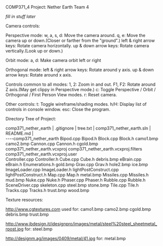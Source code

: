 COMP371_4 Project: Nether Earth
Team 4

*fill in stuff later*


Camera controls:

Perspective mode:
w, a, s, d: Move the camera around.
q, e: Move the camera up or down.(Closer or farther from the "ground".)
left & right arrow keys: Rotate camera horizontally.
up & down arrow keys: Rotate camera vertically.(Look up or down.)

Orbit mode:
a, d: Make camera orbit left or right

Orthogonal mode:
left & right arrow keys: Rotate around y axis.
up & down arrow keys: Rotate around x axis.

Controls common to all modes:
1, 2: Zoom in and out.
F1, F2: Rotate around Z axis.(May get clippy in Perspective mode.)
c: Toggle Perspective / Orbit / Orthogonal / First Person View modes.
r: Reset camera.

Other controls:
t: Toggle wireframe/shading modes.
h/H: Display list of controls in console window.
esc: Close the program.


Directory Tree of Project:

comp371_nether_earth
|   .gitignore
|   tree.txt
|   comp371_nether_earth.sln
|   README.md
|   
----comp371_nether_earth
	    Bipod.cpp
		Bipod.h
		Block.cpp
		Block.h
		camo1.bmp
		camo2.bmp
		Cannon.cpp
		Cannon.h
		cgold.bmp
		comp371_nether_earth.vcxproj
		comp371_nether_earth.vcxproj.filters
		comp371_nether_earth.vcxproj.user	
		Controller.cpp
		Controller.h
		Cube.cpp
		Cube.h
		debris.bmp
		eBrain.cpp
		eBrain.h
		Enumerations.h
		gold.bmp
		Grav.cpp
		Grav.h
		hole2.bmp
		ice.bmp
		ImageLoader.cpp
		ImageLoader.h
		lightPostConstruct.cpp
		lightPostConstruct.h
		Map.cpp
		Map.h
		metal.bmp
		Missiles.cpp
		Missiles.h
		mud.bmp
		Nuke.cpp
		Nuke.h
		Phaser.cpp
		Phaser.h
		Rubble.cpp
		Rubble.h
		SceneDriver.cpp
		skeleton.cpp
		steel.bmp
		stone.bmp
		Tile.cpp
		Tile.h
		Tracks.cpp
		Tracks.h
		trust.bmp
		wood.bmp


Texture resources:

http://www.cgtextures.com used for:
camo1.bmp
camo2.bmp
cgold.bmp
debris.bmp
trust.bmp

http://www.jbdesign.it/idesignpro/images/metal/steel%20steel_sheetmetal_rpost.jpg for:
steel.bmp

http://designm.ag/images/0409/metal/41.jpg for:
metal.bmp